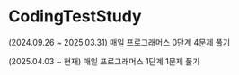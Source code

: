 # CodingTestStudy
(2024.09.26 ~ 2025.03.31) 매일 프로그래머스 0단계 4문제 풀기

(2025.04.03 ~ 현재) 매일 프로그래머스 1단계 1문제 풀기
